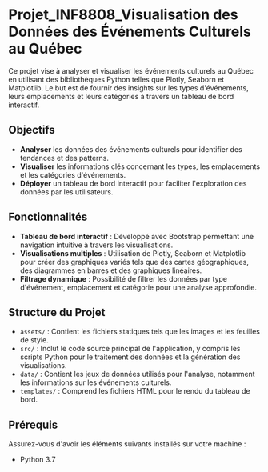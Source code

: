 # Projet_INF8808_Visualisation des Données des Événements Culturels au Québec

Ce projet vise à analyser et visualiser les événements culturels au Québec en utilisant des bibliothèques Python telles que Plotly, Seaborn et Matplotlib. Le but est de fournir des insights sur les types d'événements, leurs emplacements et leurs catégories à travers un tableau de bord interactif.

## Objectifs

- **Analyser** les données des événements culturels pour identifier des tendances et des patterns.
- **Visualiser** les informations clés concernant les types, les emplacements et les catégories d'événements.
- **Déployer** un tableau de bord interactif pour faciliter l'exploration des données par les utilisateurs.

## Fonctionnalités

- **Tableau de bord interactif** : Développé avec Bootstrap  permettant une navigation intuitive à travers les visualisations.
- **Visualisations multiples** : Utilisation de Plotly, Seaborn et Matplotlib pour créer des graphiques variés tels que des cartes géographiques, des diagrammes en barres et des graphiques linéaires.
- **Filtrage dynamique** : Possibilité de filtrer les données par type d'événement, emplacement et catégorie pour une analyse approfondie.

## Structure du Projet

- `assets/` : Contient les fichiers statiques tels que les images et les feuilles de style.
- `src/` : Inclut le code source principal de l'application, y compris les scripts Python pour le traitement des données et la génération des visualisations.
- `data/` : Contient les jeux de données utilisés pour l'analyse, notamment les informations sur les événements culturels.
- `templates/` : Comprend les fichiers HTML pour le rendu du tableau de bord.

## Prérequis

Assurez-vous d'avoir les éléments suivants installés sur votre machine :

- Python 3.7



